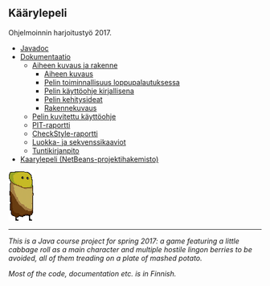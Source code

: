 
## Käärylepeli 

Ohjelmoinnin harjoitustyö 2017.
* [Javadoc](https://github.com/nullkaaryle/kaarylepeli/tree/master/javadoc)
* [Dokumentaatio](https://github.com/nullkaaryle/kaarylepeli/tree/master/dokumentaatio)
  * [Aiheen kuvaus ja rakenne](https://github.com/nullkaaryle/kaarylepeli/blob/master/dokumentaatio/aiheenKuvausJaRakenne.md)
    * [Aiheen kuvaus](https://github.com/nullkaaryle/kaarylepeli/blob/master/dokumentaatio/aiheenKuvausJaRakenne.md#aiheen-kuvaus)
    * [Pelin toiminnallisuus loppupalautuksessa](https://github.com/nullkaaryle/kaarylepeli/blob/master/dokumentaatio/aiheenKuvausJaRakenne.md#pelin-toiminnallisuus-loppupalautuksessa)
    * [Pelin käyttöohje kirjallisena](https://github.com/nullkaaryle/kaarylepeli/blob/master/dokumentaatio/aiheenKuvausJaRakenne.md#käyttöohjeet)
    * [Pelin kehitysideat](https://github.com/nullkaaryle/kaarylepeli/blob/master/dokumentaatio/aiheenKuvausJaRakenne.md#pelin-kehitysideat)
    * [Rakennekuvaus](https://github.com/nullkaaryle/kaarylepeli/blob/master/dokumentaatio/aiheenKuvausJaRakenne.md#rakennekuvaus-ja-kaaviot)
  * [Pelin kuvitettu käyttöohje](https://github.com/nullkaaryle/kaarylepeli/blob/master/dokumentaatio/kuvallinenKayttoohje.md)
  * [PIT-raportti](https://htmlpreview.github.io/?https://github.com/nullkaaryle/kaarylepeli/blob/master/dokumentaatio/pit/index.html)
  * [CheckStyle-raportti](https://htmlpreview.github.io/?https://github.com/nullkaaryle/kaarylepeli/blob/master/dokumentaatio/checkstyle/checkstyle.html)
  * [Luokka- ja sekvenssikaaviot](https://github.com/nullkaaryle/kaarylepeli/blob/master/dokumentaatio/aiheenKuvausJaRakenne.md#luokkakaavio)
  * [Tuntikirjanpito](https://github.com/nullkaaryle/kaarylepeli/blob/master/dokumentaatio/tuntikirjanpito.md)
* [Kaarylepeli (NetBeans-projektihakemisto)](https://github.com/nullkaaryle/kaarylepeli/tree/master/kaarylepeli)

![Kääryle](https://github.com/nullkaaryle/kaarylepeli/blob/master/kaarylepeli/src/main/resources/kaarylepelikuvat/kaaryle.png)

* * *

*This is a Java course project for spring 2017: a game featuring a little cabbage roll as a main character and multiple hostile lingon berries to be avoided, all of them treading on a plate of mashed potato.* 

*Most of the code, documentation etc. is in Finnish.*
